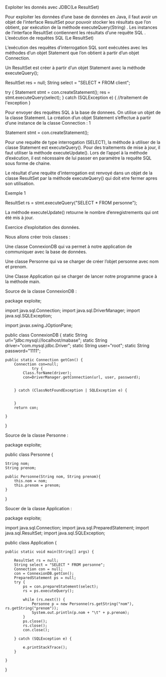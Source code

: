 Exploiter les donnés avec JDBC(Le ResultSet)


Pour exploiter les données d’une base de données en Java, il faut avoir un objet de l’interface ResultSet pour pouvoir stocker les résultats que l’on obtient, par exécution de la méthode executeQuery(String) . Les instances de l’interface ResultSet contiennent les résultats d’une requête SQL .
L’exécution de requêtes SQL (Le ResultSet)

L’exécution des requêtes d’interrogation SQL sont exécutées avec les méthodes d’un objet Statement que l’on obtient à partir d’un objet Connection.


Un ResultSet est créer à partir d’un objet Statement avec la méthode executeQuery();
	
ResultSet res = null;
String select = "SELECT * FROM client";
 
try {
   Statement stmt = con.createStatement();
   res = stmt.executeQuery(select);
} catch (SQLException e) {
   //traitement de l'exception
}

Pour envoyer des requêtes SQL à la base de donnees. On utilise un objet de la classe Statement. La création d’un objet Statement s’effectue à partir d’une instance de la classe Connection :
1
	
Statement stmt = con.createStatement();

Pour une requête de type interrogation (SELECT), la méthode à utiliser de la classe Statement est executeQuery(). Pour des traitements de mise à jour, il faut utiliser la méthode executeUpdate(). Lors de l’appel à la méthode d’exécution, il est nécessaire de lui passer en paramètre la requête SQL sous forme de chaine.

Le résultat d’une requête d’interrogation est renvoyé dans un objet de la classe ResultSet par la méthode executeQuery() qui doit etre fermer apres son utilisation.

Exemple
1
	
ResultSet rs = stmt.executeQuery("SELECT * FROM personne");

La méthode executeUpdate() retourne le nombre d’enregistrements qui ont été mis à jour.

Exercice d’exploitation des données.

Nous allons créer trois classes :

Une classe ConnexionDB qui va permet à notre application de communiquer avec la base de données.

Une classe Personne qui va se charger de créer l’objet personne avec nom et prenom.

Une Classe Application qui se charger de lancer notre programme grace à la méthode main.


Source de la classe ConnexionDB :

package exploite;
 
import java.sql.Connection;
import java.sql.DriverManager;
import java.sql.SQLException;
 
import javax.swing.JOptionPane;
 
public class ConnexionDB {
    static String url="jdbc:mysql://localhost/mabase";
    static String driver="com.mysql.jdbc.Driver";
    static String user="root";
    static String password="1111";
     
    public static Connection getCon() {
        Connection con=null;
                try {
            Class.forName(driver);
            con=DriverManager.getConnection(url, user, password);
             
             
        } catch (ClassNotFoundException | SQLException e) {
             
             
        }
        return con;
         
    }
 
}


Source de la classe Personne :
	
package exploite;
 
public class Personne {
     
    String nom;
    String prenom;
     
    public Personne(String nom, String prenom){
        this.nom = nom;
        this.prenom = prenom;           
    }
}


Soucer de la classe Application :

package exploite;
 
import java.sql.Connection;
import java.sql.PreparedStatement;
import java.sql.ResultSet;
import java.sql.SQLException;
 
public class Application {
 
    public static void main(String[] args) {
 
        ResultSet rs = null;
        String select = "SELECT * FROM personne";
        Connection con = null;
        con = ConnexionDB.getCon();
        PreparedStatement ps = null;
        try {
            ps = con.prepareStatement(select);
            rs = ps.executeQuery();
 
            while (rs.next()) {
                Personne p = new Personne(rs.getString("nom"), rs.getString("prenom"));
                System.out.println(p.nom + "\t" + p.prenom);
            }
            ps.close();
            rs.close();
            con.close();
 
        } catch (SQLException e) {
 
            e.printStackTrace();
        }
 
    }
 
}